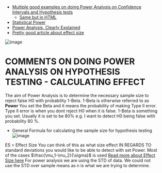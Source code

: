 
+ [Multiple good examples on doing Power Analysis on Confidence Intervals and Hypothesis tests](https://sphweb.bumc.bu.edu/otlt/mph-modules/bs/bs704_power/bs704_power_print.html)  
   + [Same but in HTML](https://sphweb.bumc.bu.edu/otlt/MPH-Modules/BS/BS704_Power/) 
+ [Statistical Power](https://www.youtube.com/watch?v=Rsc5znwR5FA)
+ [Power Analysis, Clearly Explained](https://www.youtube.com/watch?v=VX_M3tIyiYk&t=50s)
+ [Pretty good article about effect size](https://github.com/AndresNamm/study/blob/main/statistics/effect_size.md)


![image](https://user-images.githubusercontent.com/21141607/210966970-30c40f7a-c02c-4af6-a0f5-758da1c8ddb7.png)


# COMMENTS ON DOING POWER ANALYSIS ON HYPOTHESIS TESTING - CALCULATING EFFECT


The aim of Power Analysis is to determine the necessary sample size to reject false H0 with probability 1-Beta. 1-Beta is otherwise referred to as **Power** 
You set the Beta and it means the probability of making Type II error. Type II error is when you dont reject H0 when it is false. 
1-Beta is something you set. Usually it is set to be 80% e.g. I want to detect H0 being false with probability 80 %. 

 + General Formula for calculating the sample size for hypothesis testing     
![image](https://user-images.githubusercontent.com/21141607/159645046-edadc1f9-1b0b-4a4c-8bdb-cf2b95b77da8.png)     


ES = Effect Size You can think of this as what size effect IN REGARDS TO standard deviations you would like to be able to detect with set Power. 
Most of the cases  $\frac{\mu_1-\mu_2}{\sigma}$ is used [Read more about Effect Size here](https://github.com/AndresNamm/study/blob/main/statistics/confidence_intervals/effect_size.md)   For power analysis we are using the STD of data. We could not use the STD over sample means as n is what we are trying to determine.

